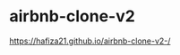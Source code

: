 # airbnb-clone-v2
[
](https://hafiza21.github.io/airbnb-clone-v2-/)https://hafiza21.github.io/airbnb-clone-v2-/
